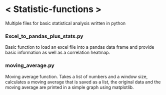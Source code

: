 # < Statistic-functions >
Multiple files for basic statistical analysis written in python

### Excel_to_pandas_plus_stats.py
  Basic function to load an excel file into a pandas data frame and provide basic information as well as a correlation heatmap.

### moving_average.py
  Moving average function.  Takes a list of numbers and a window size, calculates a moving average that is saved as a list, the original data and the moving average are printed in a simple     graph using matplotlib.
  
